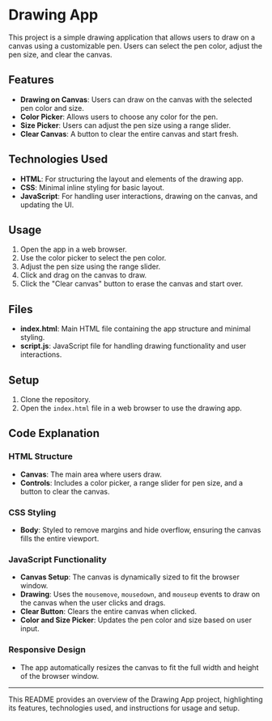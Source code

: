# Drawing App

This project is a simple drawing application that allows users to draw on a canvas using a customizable pen. Users can select the pen color, adjust the pen size, and clear the canvas.

## Features

- **Drawing on Canvas**: Users can draw on the canvas with the selected pen color and size.
- **Color Picker**: Allows users to choose any color for the pen.
- **Size Picker**: Users can adjust the pen size using a range slider.
- **Clear Canvas**: A button to clear the entire canvas and start fresh.

## Technologies Used

- **HTML**: For structuring the layout and elements of the drawing app.
- **CSS**: Minimal inline styling for basic layout.
- **JavaScript**: For handling user interactions, drawing on the canvas, and updating the UI.

## Usage

1. Open the app in a web browser.
2. Use the color picker to select the pen color.
3. Adjust the pen size using the range slider.
4. Click and drag on the canvas to draw.
5. Click the "Clear canvas" button to erase the canvas and start over.

## Files

- **index.html**: Main HTML file containing the app structure and minimal styling.
- **script.js**: JavaScript file for handling drawing functionality and user interactions.

## Setup

1. Clone the repository.
2. Open the `index.html` file in a web browser to use the drawing app.

## Code Explanation

### HTML Structure

- **Canvas**: The main area where users draw.
- **Controls**: Includes a color picker, a range slider for pen size, and a button to clear the canvas.

### CSS Styling

- **Body**: Styled to remove margins and hide overflow, ensuring the canvas fills the entire viewport.
  
### JavaScript Functionality

- **Canvas Setup**: The canvas is dynamically sized to fit the browser window.
- **Drawing**: Uses the `mousemove`, `mousedown`, and `mouseup` events to draw on the canvas when the user clicks and drags.
- **Clear Button**: Clears the entire canvas when clicked.
- **Color and Size Picker**: Updates the pen color and size based on user input.

### Responsive Design

- The app automatically resizes the canvas to fit the full width and height of the browser window.

---

This README provides an overview of the Drawing App project, highlighting its features, technologies used, and instructions for usage and setup.
